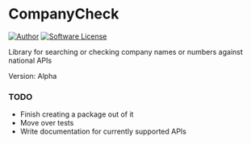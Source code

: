 # CompanyCheck

[![Author](https://img.shields.io/badge/author-@strayobject-orange.svg?style=flat-square)](https://twitter.com/strayobject)
[![Software License](https://img.shields.io/badge/license-MIT-brightgreen.svg?style=flat-square)](LICENSE)


Library for searching or checking company names or numbers against national APIs

Version: Alpha

### TODO

 - Finish creating a package out of it
 - Move over tests
 - Write documentation for currently supported APIs
